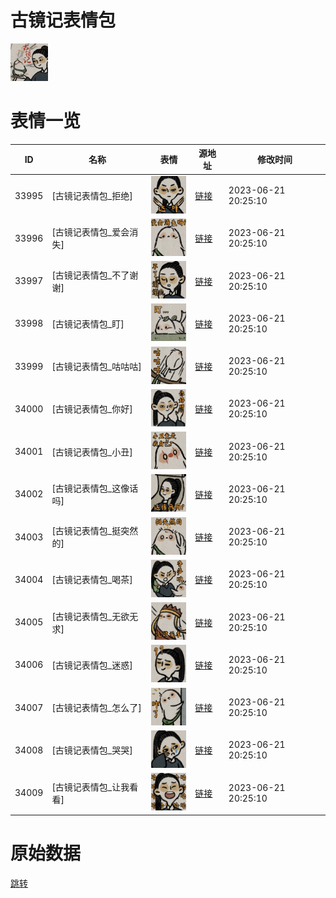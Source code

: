# 古镜记表情包

<img src="./cover.png" height="60" alt="cover" />

# 表情一览

|ID|名称|表情|源地址|修改时间|
|----|----|----|----|----|
|33995|[古镜记表情包_拒绝]|<img src="./pic/033995_%5B古镜记表情包_拒绝%5D.png" height="60" alt="拒绝"/>|[链接](https://i0.hdslb.com/bfs/garb/112094d04b53695d85f13c453222bdbda2558c02.png)|2023-06-21 20:25:10|
|33996|[古镜记表情包_爱会消失]|<img src="./pic/033996_%5B古镜记表情包_爱会消失%5D.png" height="60" alt="爱会消失"/>|[链接](https://i0.hdslb.com/bfs/garb/7f36426b05b8866157a6636eba8300ca8fa4ae50.png)|2023-06-21 20:25:10|
|33997|[古镜记表情包_不了谢谢]|<img src="./pic/033997_%5B古镜记表情包_不了谢谢%5D.png" height="60" alt="不了谢谢"/>|[链接](https://i0.hdslb.com/bfs/garb/6a71b3db20005b02eca94458096e58743b51a8a1.png)|2023-06-21 20:25:10|
|33998|[古镜记表情包_盯]|<img src="./pic/033998_%5B古镜记表情包_盯%5D.png" height="60" alt="盯"/>|[链接](https://i0.hdslb.com/bfs/garb/7bd17d0a9cd75a5e30d7063cff397e3491cb62a9.png)|2023-06-21 20:25:10|
|33999|[古镜记表情包_咕咕咕]|<img src="./pic/033999_%5B古镜记表情包_咕咕咕%5D.png" height="60" alt="咕咕咕"/>|[链接](https://i0.hdslb.com/bfs/garb/e500b61c4acc6c5c8ac4c2a765b687fa1bc2fb6b.png)|2023-06-21 20:25:10|
|34000|[古镜记表情包_你好]|<img src="./pic/034000_%5B古镜记表情包_你好%5D.png" height="60" alt="你好"/>|[链接](https://i0.hdslb.com/bfs/garb/9e7ce0d8aff13b58fe5291198197adbb385e7c61.png)|2023-06-21 20:25:10|
|34001|[古镜记表情包_小丑]|<img src="./pic/034001_%5B古镜记表情包_小丑%5D.png" height="60" alt="小丑"/>|[链接](https://i0.hdslb.com/bfs/garb/e15a72db519b59d2f360e27584d3f710ffff9711.png)|2023-06-21 20:25:10|
|34002|[古镜记表情包_这像话吗]|<img src="./pic/034002_%5B古镜记表情包_这像话吗%5D.png" height="60" alt="这像话吗"/>|[链接](https://i0.hdslb.com/bfs/garb/2e084db98ac5bf5dab88e205b62c92a39835f574.png)|2023-06-21 20:25:10|
|34003|[古镜记表情包_挺突然的]|<img src="./pic/034003_%5B古镜记表情包_挺突然的%5D.png" height="60" alt="挺突然的"/>|[链接](https://i0.hdslb.com/bfs/garb/26f7120274105a3e7302acb13eb85860c5a4817b.png)|2023-06-21 20:25:10|
|34004|[古镜记表情包_喝茶]|<img src="./pic/034004_%5B古镜记表情包_喝茶%5D.png" height="60" alt="喝茶"/>|[链接](https://i0.hdslb.com/bfs/garb/64b7f18a61c88535f0e0a6dbce556b71e621e272.png)|2023-06-21 20:25:10|
|34005|[古镜记表情包_无欲无求]|<img src="./pic/034005_%5B古镜记表情包_无欲无求%5D.png" height="60" alt="无欲无求"/>|[链接](https://i0.hdslb.com/bfs/garb/5dbdd726a42611137f65860244440acd04364b60.png)|2023-06-21 20:25:10|
|34006|[古镜记表情包_迷惑]|<img src="./pic/034006_%5B古镜记表情包_迷惑%5D.png" height="60" alt="迷惑"/>|[链接](https://i0.hdslb.com/bfs/garb/4da35da2240b42aa700eea9a63bdc4700ecaf69f.png)|2023-06-21 20:25:10|
|34007|[古镜记表情包_怎么了]|<img src="./pic/034007_%5B古镜记表情包_怎么了%5D.png" height="60" alt="怎么了"/>|[链接](https://i0.hdslb.com/bfs/garb/1bdb012d1ff4abb6f20cea4c3e61a4921b93a145.png)|2023-06-21 20:25:10|
|34008|[古镜记表情包_哭哭]|<img src="./pic/034008_%5B古镜记表情包_哭哭%5D.png" height="60" alt="哭哭"/>|[链接](https://i0.hdslb.com/bfs/garb/0deafeace6e1fce21fb8b97e17353e2dd807dea2.png)|2023-06-21 20:25:10|
|34009|[古镜记表情包_让我看看]|<img src="./pic/034009_%5B古镜记表情包_让我看看%5D.png" height="60" alt="让我看看"/>|[链接](https://i0.hdslb.com/bfs/garb/993afb0fbbeaf109dea66f88a061c527345bc88f.png)|2023-06-21 20:25:10|

# 原始数据

[跳转](./raw.json)

